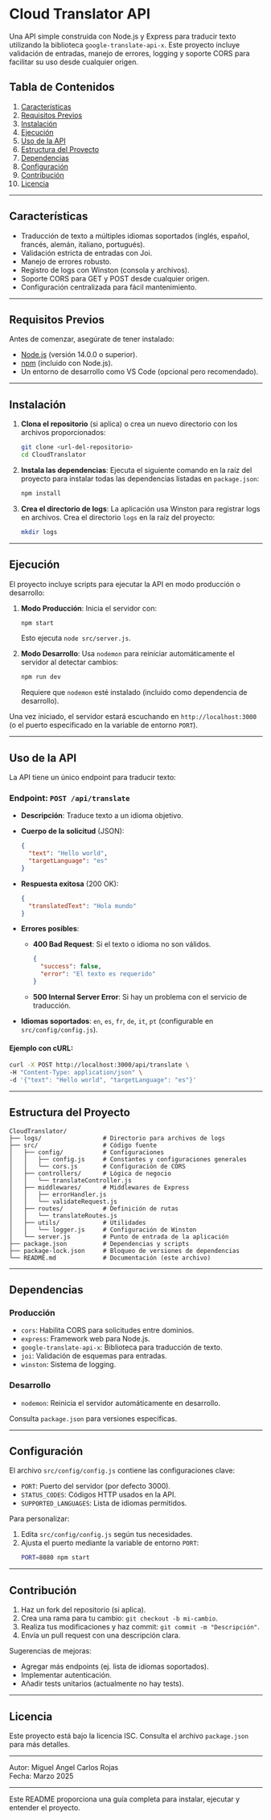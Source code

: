 # Cloud Translator API

Una API simple construida con Node.js y Express para traducir texto utilizando la biblioteca `google-translate-api-x`. Este proyecto incluye validación de entradas, manejo de errores, logging y soporte CORS para facilitar su uso desde cualquier origen.

## Tabla de Contenidos
1. [Características](#características)
2. [Requisitos Previos](#requisitos-previos)
3. [Instalación](#instalación)
4. [Ejecución](#ejecución)
5. [Uso de la API](#uso-de-la-api)
6. [Estructura del Proyecto](#estructura-del-proyecto)
7. [Dependencias](#dependencias)
8. [Configuración](#configuración)
9. [Contribución](#contribución)
10. [Licencia](#licencia)

---

## Características
- Traducción de texto a múltiples idiomas soportados (inglés, español, francés, alemán, italiano, portugués).
- Validación estricta de entradas con Joi.
- Manejo de errores robusto.
- Registro de logs con Winston (consola y archivos).
- Soporte CORS para GET y POST desde cualquier origen.
- Configuración centralizada para fácil mantenimiento.

---

## Requisitos Previos
Antes de comenzar, asegúrate de tener instalado:
- [Node.js](https://nodejs.org/) (versión 14.0.0 o superior).
- [npm](https://www.npmjs.com/) (incluido con Node.js).
- Un entorno de desarrollo como VS Code (opcional pero recomendado).

---

## Instalación
1. **Clona el repositorio** (si aplica) o crea un nuevo directorio con los archivos proporcionados:
   ```bash
   git clone <url-del-repositorio>
   cd CloudTranslator
   ```

2. **Instala las dependencias**:
   Ejecuta el siguiente comando en la raíz del proyecto para instalar todas las dependencias listadas en `package.json`:
   ```bash
   npm install
   ```

3. **Crea el directorio de logs**:
   La aplicación usa Winston para registrar logs en archivos. Crea el directorio `logs` en la raíz del proyecto:
   ```bash
   mkdir logs
   ```

---

## Ejecución
El proyecto incluye scripts para ejecutar la API en modo producción o desarrollo:

1. **Modo Producción**:
   Inicia el servidor con:
   ```bash
   npm start
   ```
   Esto ejecuta `node src/server.js`.

2. **Modo Desarrollo**:
   Usa `nodemon` para reiniciar automáticamente el servidor al detectar cambios:
   ```bash
   npm run dev
   ```
   Requiere que `nodemon` esté instalado (incluido como dependencia de desarrollo).

Una vez iniciado, el servidor estará escuchando en `http://localhost:3000` (o el puerto especificado en la variable de entorno `PORT`).

---

## Uso de la API
La API tiene un único endpoint para traducir texto:

### Endpoint: `POST /api/translate`
- **Descripción**: Traduce texto a un idioma objetivo.
- **Cuerpo de la solicitud** (JSON):
  ```json
  {
    "text": "Hello world",
    "targetLanguage": "es"
  }
  ```
- **Respuesta exitosa** (200 OK):
  ```json
  {
    "translatedText": "Hola mundo"
  }
  ```
- **Errores posibles**:
  - **400 Bad Request**: Si el texto o idioma no son válidos.
    ```json
    {
      "success": false,
      "error": "El texto es requerido"
    }
    ```
  - **500 Internal Server Error**: Si hay un problema con el servicio de traducción.

- **Idiomas soportados**: `en`, `es`, `fr`, `de`, `it`, `pt` (configurable en `src/config/config.js`).

#### Ejemplo con cURL:
```bash
curl -X POST http://localhost:3000/api/translate \
-H "Content-Type: application/json" \
-d '{"text": "Hello world", "targetLanguage": "es"}'
```

---

## Estructura del Proyecto
```
CloudTranslator/
├── logs/                 # Directorio para archivos de logs
├── src/                  # Código fuente
│   ├── config/           # Configuraciones
│   │   ├── config.js     # Constantes y configuraciones generales
│   │   └── cors.js       # Configuración de CORS
│   ├── controllers/      # Lógica de negocio
│   │   └── translateController.js
│   ├── middlewares/      # Middlewares de Express
│   │   ├── errorHandler.js
│   │   └── validateRequest.js
│   ├── routes/           # Definición de rutas
│   │   └── translateRoutes.js
│   ├── utils/            # Utilidades
│   │   └── logger.js     # Configuración de Winston
│   └── server.js         # Punto de entrada de la aplicación
├── package.json          # Dependencias y scripts
├── package-lock.json     # Bloqueo de versiones de dependencias
└── README.md             # Documentación (este archivo)
```

---

## Dependencias
### Producción
- `cors`: Habilita CORS para solicitudes entre dominios.
- `express`: Framework web para Node.js.
- `google-translate-api-x`: Biblioteca para traducción de texto.
- `joi`: Validación de esquemas para entradas.
- `winston`: Sistema de logging.

### Desarrollo
- `nodemon`: Reinicia el servidor automáticamente en desarrollo.

Consulta `package.json` para versiones específicas.

---

## Configuración
El archivo `src/config/config.js` contiene las configuraciones clave:
- `PORT`: Puerto del servidor (por defecto 3000).
- `STATUS_CODES`: Códigos HTTP usados en la API.
- `SUPPORTED_LANGUAGES`: Lista de idiomas permitidos.

Para personalizar:
1. Edita `src/config/config.js` según tus necesidades.
2. Ajusta el puerto mediante la variable de entorno `PORT`:
   ```bash
   PORT=8080 npm start
   ```

---

## Contribución
1. Haz un fork del repositorio (si aplica).
2. Crea una rama para tu cambio: `git checkout -b mi-cambio`.
3. Realiza tus modificaciones y haz commit: `git commit -m "Descripción"`.
4. Envía un pull request con una descripción clara.

Sugerencias de mejoras:
- Agregar más endpoints (ej. lista de idiomas soportados).
- Implementar autenticación.
- Añadir tests unitarios (actualmente no hay tests).

---

## Licencia
Este proyecto está bajo la licencia ISC. Consulta el archivo `package.json` para más detalles.

---

Autor: Miguel Angel Carlos Rojas  
Fecha: Marzo 2025

---

Este README proporciona una guía completa para instalar, ejecutar y entender el proyecto.